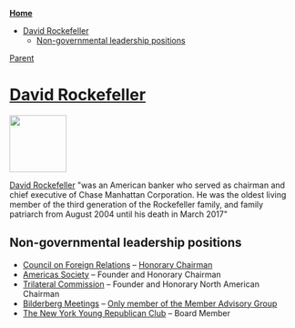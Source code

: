 <!-- START doctoc generated TOC please keep comment here to allow auto update -->
<!-- DON'T EDIT THIS SECTION, INSTEAD RE-RUN doctoc TO UPDATE -->
**[Home](#pages/blog/cv19/index)**

- [David Rockefeller](#david-rockefeller)
  - [Non-governmental leadership positions](#non-governmental-leadership-positions)

<!-- END doctoc generated TOC please keep comment here to allow auto update -->

[Parent](#pages/blog/cv19/people/index)

# [David Rockefeller](https://en.wikipedia.org/wiki/David_Rockefeller)

<img src="https://upload.wikimedia.org/wikipedia/commons/4/49/David_Rockefeller_-_NARA_-_195929_%28cropped%29.jpg" width="100px"/>

[David Rockefeller](https://en.wikipedia.org/wiki/David_Rockefeller) "was an 
American banker who served as chairman and chief executive of Chase Manhattan 
Corporation. He was the oldest living member of the third generation of the 
Rockefeller family, and family patriarch from August 2004 until his death in 
March 2017"


## Non-governmental leadership positions

- [Council on Foreign Relations](https://en.wikipedia.org/wiki/Council_on_Foreign_Relations) – [Honorary Chairman](https://web.archive.org/web/20170321084039/http://www.cfr.org/staff/b987)
- [Americas Society](https://en.wikipedia.org/wiki/Americas_Society) – Founder 
and Honorary Chairman
- [Trilateral Commission](https://en.wikipedia.org/wiki/Trilateral_Commission) – 
Founder and Honorary North American Chairman
- [Bilderberg Meetings](https://en.wikipedia.org/wiki/Bilderberg_Group) – 
[Only member of the Member Advisory Group](http://www.williamengdahl.com/englishNEO17Dec2016.php)
- [The New York Young Republican Club](https://en.wikipedia.org/wiki/The_New_York_Young_Republican_Club) – Board Member
